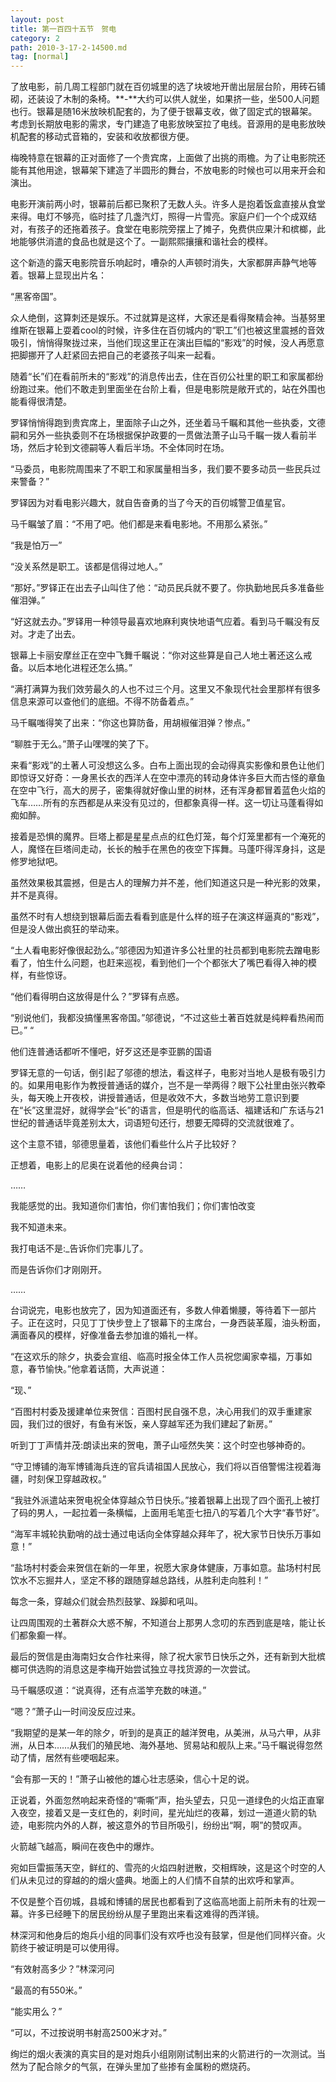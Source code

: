 ```yaml
---
layout: post
title: 第一百四十五节　贺电
category: 2
path: 2010-3-17-2-14500.md
tag: [normal]
---
```


了放电影，前几周工程部门就在百仞城里的选了块坡地开凿出层层台阶，用砖石铺砌，还装设了木制的条椅。**-**大约可以供人就坐，如果挤一些，坐500人问题也行。银幕是随16米放映机配套的，为了便于银幕支收，做了固定式的银幕架。考虑到长期放电影的需求，专门建造了电影放映室拉了电线。音源用的是电影放映机配套的移动式音箱的，安装和收放都很方便。

梅晚特意在银幕的正对面修了一个贵宾席，上面做了出挑的雨檐。为了让电影院还能有其他用途，银幕架下建造了半圆形的舞台，不放电影的时候也可以用来开会和演出。

电影开演前两小时，银幕前后都已聚积了无数人头。许多人是抱着饭盒直接从食堂来得。电灯不够亮，临时挂了几盏汽灯，照得一片雪亮。家庭户们一个个成双结对，有孩子的还拖着孩子。食堂在电影院旁摆上了摊子，免费供应果汁和槟榔，此地能够供消遣的食品也就是这个了。一副熙熙攘攘和谐社会的模样。

这个新造的露天电影院音乐响起时，嘈杂的人声顿时消失，大家都屏声静气地等着。银幕上显现出片名：

“黑客帝国”。

众人绝倒，这算刺还是娱乐。不过就算是这样，大家还是看得聚精会神。当基努里维斯在银幕上耍着cool的时候，许多住在百仞城内的“职工”们也被这里震撼的音效吸引，悄悄得聚拢过来，当他们现这里正在演出巨幅的“影戏”的时候，没人再愿意把脚挪开了人赶紧回去把自己的老婆孩子叫来一起看。

随着“长”们在看前所未的“影戏”的消息传出去，住在百仞公社里的职工和家属都纷纷跑过来。他们不敢走到里面坐在台阶上看，但是电影院是敞开式的，站在外围也能看得很清楚。

罗铎悄悄得跑到贵宾席上，里面除子山之外，还坐着马千瞩和其他一些执委，文德嗣和另外一些执委则不在场根据保护政要的一贯做法萧子山马千瞩一拨人看前半场，然后才轮到文德嗣等人看后半场。不全体同时在场。

“马委员，电影院周围来了不职工和家属量相当多，我们要不要多动员一些民兵过来警备？”

罗铎因为对看电影兴趣大，就自告奋勇的当了今天的百仞城警卫值星官。

马千瞩皱了眉：“不用了吧。他们都是来看电影地。不用那么紧张。”

“我是怕万一”

“没关系然是职工。该都是信得过地人。”

“那好。”罗铎正在出去子山叫住了他：“动员民兵就不要了。你执勤地民兵多准备些催泪弹。”

“好这就去办。”罗铎用一种领导最喜欢地麻利爽快地语气应着。看到马千瞩没有反对。才走了出去。

银幕上卡丽安摩丝正在空中飞舞千瞩说：“你对这些算是自己人地土著还这么戒备。以后本地化进程还怎么搞。”

“满打满算为我们效劳最久的人也不过三个月。这里又不象现代社会里那样有很多信息来源可以查他们的底细。不得不防备着点。”

马千瞩嗤得笑了出来：“你这也算防备，用胡椒催泪弹？惨点。”

“聊胜于无么。”萧子山嘿嘿的笑了下。

来看“影戏”的土著人可没想这么多。白布上面出现的会动得真实影像和景色让他们即惊讶又好奇：一身黑长衣的西洋人在空中漂亮的转动身体许多巨大而古怪的章鱼在空中飞行，高大的房子，密集得就好像山里的树林，还有浑身都冒着蓝色火焰的飞车……所有的东西都是从来没有见过的，但都象真得一样。这一切让马蓬看得如痴如醉。

接着是恐惧的魔界。巨塔上都是星星点点的红色灯笼，每个灯笼里都有一个淹死的人，魔怪在巨塔间走动，长长的触手在黑色的夜空下挥舞。马蓬吓得浑身抖，这是修罗地狱吧。

虽然效果极其震撼，但是古人的理解力并不差，他们知道这只是一种光影的效果，并不是真得。

虽然不时有人想绕到银幕后面去看看到底是什么样的班子在演这样逼真的“影戏”，但是没人做出疯狂的举动来。

“土人看电影好像很起劲么。”邬德因为知道许多公社里的社员都到电影院去蹭电影看了，怕生什么问题，也赶来巡视，看到他们一个个都张大了嘴巴看得入神的模样，有些惊讶。

“他们看得明白这放得是什么？”罗铎有点惑。

“别说他们，我都没搞懂黑客帝国。”邬德说，“不过这些土著百姓就是纯粹看热闹而已。”“

他们连普通话都听不懂吧，好歹这还是李亚鹏的国语

罗铎无意的一句话，倒引起了邬德的想法，看这样子，电影对当地人是极有吸引力的。如果用电影作为教授普通话的媒介，岂不是一举两得？眼下公社里由张兴教牵头，每天晚上开夜校，讲授普通话，但是收效不大，多数当地劳工意识到要在“长”这里混好，就得学会“长”的语言，但是明代的临高话、福建话和广东话与21世纪的普通话毕竟差别太大，词语短句还行，想要无障碍的交流就很难了。

这个主意不错，邬德思量着，该他们看些什么片子比较好？

正想着，电影上的尼奥在说着他的经典台词：

……

我能感觉的出。我知道你们害怕，你们害怕我们；你们害怕改变

我不知道未来。

我打电话不是:_告诉你们完事儿了。

而是告诉你们才刚刚开。

……

台词说完，电影也放完了，因为知道面还有，多数人伸着懒腰，等待着下一部片子。正在这时，只见丁丁快步登上了银幕下的主席台，一身西装革履，油头粉面，满面春风的模样，好像准备去参加谁的婚礼一样。

“在这欢乐的除夕，执委会宣组、临高时报全体工作人员祝您阖家幸福，万事如意，春节愉快。”他拿着话筒，大声说道：

“现、”

“百图村村委及援建单位来贺信：百图村民自强不息，决心用我们的双手重建家园，我们过的很好，有鱼有米饭，亲人穿越军还为我们建起了新房。”

听到丁丁声情并茂:朗读出来的贺电，萧子山哑然失笑：这个时空也够神奇的。

“守卫博铺的海军博铺海兵连的官兵请祖国人民放心，我们将以百倍警惕注视着海疆，时刻保卫穿越政权。”

“我驻外派遣站来贺电祝全体穿越众节日快乐。”接着银幕上出现了四个面孔上被打了码的男人，一起拉着一条横幅，上面用毛笔歪七扭八的写着几个大字“春节好”。

“海军丰城轮执勤哨的战士通过电话向全体穿越众拜年了，祝大家节日快乐万事如意！”

“盐场村村委会来贺信在新的一年里，祝愿大家身体健康，万事如意。盐场村村民饮水不忘掘井人，坚定不移的跟随穿越总路线，从胜利走向胜利！”

每念一条，穿越众们就会热烈鼓掌、跺脚和吼叫。

让四周围观的土著群众大惑不解，不知道台上那男人念叨的东西到底是啥，能让长们都象癫一样。

最后的贺信是由海南妇女合作社来得，除了祝大家节日快乐之外，还有新到大批槟榔可供选购的消息这是李梅开始尝试独立寻找货源的一次尝试。

马千瞩感叹道：“说真得，还有点滥竽充数的味道。”

“嗯？”萧子山一时间没反应过来。

“我期望的是某一年的除夕，听到的是真正的越洋贺电，从美洲，从马六甲，从非洲，从日本……从我们的殖民地、海外基地、贸易站和舰队上来。”马千瞩说得忽然动了情，居然有些哽咽起来。

“会有那一天的！”萧子山被他的雄心壮志感染，信心十足的说。

正说着，外面忽然响起来奇怪的“嘶嘶”声，抬头望去，只见一道绿色的火焰正直窜入夜空，接着又是一支红色的，刹时间，星光灿烂的夜幕，划过一道道火箭的轨迹，电影院内外的人群，被这意外的节目所吸引，纷纷出“啊，啊”的赞叹声。

火箭越飞越高，瞬间在夜色中的爆炸。

宛如巨雷振荡天空，鲜红的、雪亮的火焰四射迸散，交相辉映，这是这个时空的人们从未见过的穿越的的烟火盛典。地面上的人们情不自禁的出欢呼和掌声。

不仅是整个百仞城，县城和博铺的居民也都看到了这临高地面上前所未有的壮观一幕。许多已经睡下的居民纷纷从屋子里跑出来看这难得的西洋镜。

林深河和他身后的炮兵小组的同事们没有欢呼也没有鼓掌，但是他们同样兴奋。火箭终于被证明是可以使用得。

“有效射高多少？”林深河问

“最高的有550米。”

“能实用么？”

“可以，不过按说明书射高2500米才对。”

绚烂的烟火表演的真实目的是对炮兵小组刚刚试制出来的火箭进行的一次测试。当然为了配合除夕的气氛，在弹头里加了些掺有金属粉的燃烧药。